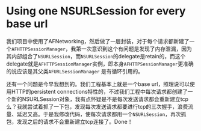 # Using one NSURLSession for every base url

我们项目中使用了AFNetworking，然后做了一层封装，对于每个请求都新建了一个`AFHTTPSessionManager`，我第一次意识到这个有问题是发现了内存泄漏，因为其内部组合了`NSURLSession`，而`NSURLSession`的delegate是retain的，而这个delegate就是`AFHTTPSessionManager`实例，即本身`AFHTTPSessionManager`更准确的说应该是其父类`AFURLSessionManager` 是有循环引用的。

还有一个问题是今早我想到的。我们工程基本上就是一个base url，照理说可以使用HTTP的persistent connections特性的，不过我们工程中每次请求都创建了一个新的NSURLSession对象，我有点怀疑是不是每次发送请求都会重新建立tcp么？我就尝试着抓了一下包，发现每次发送请求都要进行tcp的三次握手，浪费流量、延迟又高。于是我修改代码，使每次请求都用一个`NSURLSession`，再次抓包，发现之后的请求不会重新建立tcp连接了。Done！
